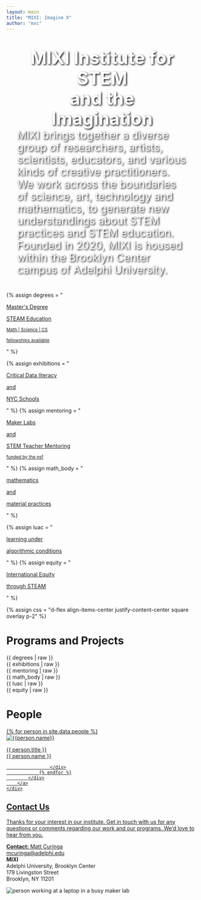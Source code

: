 ```yaml
---
layout: main
title: "MIXI: Imagine X"
author: "mxc"
---
```

<style>
.HomeIntro {
    background-attachment: fixed;
    background-position: center;
    background-repeat: no-repeat;
    background-size: cover;
    background-image: url('/img/painting.jpg');
    text-shadow: 2px 2px 4px #000000;
    color: white;
    padding: 2em;
    line-height: 1.15;
}
.HomeText {
    font-weight: bold;
    /* font-size: 5.75rem; */
    font-size: calc(1.5vw + 2rem);
    text-align: center;
}
.HomeDesc {
    font-size: 1.75rem;
}


.square {
    width: 310px;
    height: 310px;
    min-width: 310px;
    min-height: 310px;
    margin: 0 5px;
    font-size: 22px;
}

.square p {
    margin: .2em 0;
}
.square small {
    font-size: 14px;
}

</style>

<div class="HomeIntro">
    <div class="container">
        <div class="row align-items-center">
            <div class="HomeText col-md-6">
                MIXI Institute
                for STEM<br>
                and the<br>
                Imagination
            </div>
            <div class="HomeDesc col-md-6">
                MIXI brings together a diverse group of researchers, artists, scientists, 
                educators, and various kinds of creative practitioners. We work across the 
                boundaries of science, art, technology and mathematics, to generate new understandings 
                about STEM practices and STEM education. Founded in 2020, MIXI is housed within the 
                Brooklyn Center campus of Adelphi University. 
            </div>
        </div>
    </div>
</div>

<!-- create the content for the featured items here -->

{% assign degrees = "
<a class='text-decoration-none text-black' href='/degrees'>
    <div class='text-center text-upper fw-bold'>
        <p class='text-red text-center'>Master's Degree</p>
        <p>STEAM Education</p>
        <p><small>Math | Science | CS</small></p>
        <p><small class='text-burnt'>fellowships available</small></p>
    </div>
</a>
" %}

{% assign exhibitions = "
<a class='text-decoration-none text-black' href='/exhibitions'>
    <div class='text-center text-upper fw-bold'>
        <p class='text-red text-center'>Critical Data literacy</p>
        <p>and</p>
        <p>NYC Schools</p>
    </div>
</a>
" %}
{% assign mentoring = "
<a class='text-decoration-none text-black' href='#'>
    <div class='text-center text-upper fw-bold'>
        <p class='text-red text-center'>Maker Labs</p>
        <p>and</p>
        <p>STEM Teacher Mentoring</p>
        <p><small>funded by the nsf</small></p>
    </div>
</a>
" %}
{% assign math_body = "
<a class='text-decoration-none text-black' href='#'>
    <div class='text-center text-upper fw-bold'>
        <p class='text-red text-center'>mathematics</p>
        <p>and</p>
        <p>material practices</p>
    </div>
</a>
" %}


{% assign luac = "
<a class='text-decoration-none text-black' href='#'>
    <div class='text-center text-upper fw-bold'>
        <p class='text-red text-center'>learning under</p>
        <p>algorithmic conditions</p>
    </div>
</a>

" %}
{% assign equity = "
<a class='text-decoration-none text-black' href='#'>
    <div class='text-center text-upper fw-bold'>
        <p class='text-red text-center'>International Equity</p>
        <p>through STEAM</p>
    </div>
</a>
" %}


{% assign css = "d-flex align-items-center justify-content-center square overlay p-2" %}
<div class="HomePrograms yellow-pink pb-4 d-flex">
    <div class="container p-2">
        <h1 class="text-upper text-center">Programs and Projects</h1>
        <div class="d-flex flex-wrap justify-content-center mb-3">
            <div class="{{css}}"> {{ degrees | raw }} </div>
            <div class="{{css}}"> {{ exhibitions | raw }} </div>
            <div class="{{css}}"> {{ mentoring | raw }} </div>
        </div>
        <div class="d-flex flex-wrap justify-content-center">
            <div class="{{css}}"> {{ math_body | raw }} </div>
            <div class="{{css}}"> {{ luac | raw }} </div>
            <div class="{{css}}"> {{ equity | raw }} </div>
        </div>
    </div>
</div>


<div class="HomePeople">
    <div class="container p-2">
        <h1 class="text-upper text-center">People</h1>
        <a href="/people" class="text-black">
            <div class="row">
                {% for person in site.data.people %}
                    <div class="col-md-3 p-3">
                        <img src="/assets/images/people/{{person.key}}.png" 
                        class="d-block img-fluid mb-2" alt="{{person.name}}">
                        <p class="text-center">
                            {{ person.title }}<br>
                            {{ person.name }}
                        </p>

                    </div>
                {% endfor %}
            </div>
        </a>
    </div>
</div>

<div class="HomeContact bg-gray pt-4">
    <div class="container mt-4">
        <div class="row">
            <div class="col-md-6">
                <h2 class="">Contact Us</h2>
                <p>
                    Thanks for your interest in our institute. Get in touch with us for any 
                    questions or comments regarding our work and our programs. 
                    We’d love to hear from you.
                </p>
                <p>
                    <b>Contact:</b> Matt Curinga<br>
                    <a class="fw-bold" href="mailto:mcuringa@adelphi.edu">mcuringa@adelphi.edu</a><br>
                    <b>MIXI</b><br>
                    Adelphi University, Brooklyn Center<br>
                    179 Livingston Street<br>
                    Brooklyn, NY 11201<br>
                </p>
            </div>
            <div class="col-md-6 mb-4 d-flex align-items-end flex-column">
                <img src="/assets/images/home-contact.png" 
                     class="img-fluid d-block"
                     alt="person working at a laptop in a busy maker lab">
            </div>
        </div>
    </div>
</div>